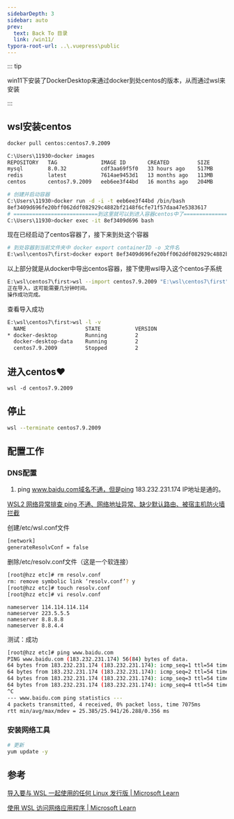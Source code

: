 ```yaml
---
sidebarDepth: 3
sidebar: auto
prev:
  text: Back To 目录
  link: /win11/
typora-root-url: ..\.vuepress\public
---
```






::: tip

win11下安装了DockerDesktop来通过docker到处centos的版本，从而通过wsl来安装

:::



## wsl安装centos



```sh
docker pull centos:centos7.9.2009

C:\Users\11930>docker images
REPOSITORY   TAG              IMAGE ID       CREATED         SIZE
mysql        8.0.32           cdf3aa69f5f0   33 hours ago    517MB
redis        latest           7614ae9453d1   13 months ago   113MB
centos       centos7.9.2009   eeb6ee3f44bd   16 months ago   204MB

# 创建并启动容器
C:\Users\11930>docker run -d -i -t eeb6ee3f44bd /bin/bash
8ef3409d696fe20bff062ddf082929c4882bf2148f6cfe71f57daa47e5383617
# ===========================到这里就可以到进入容器centos中了========================
C:\Users\11930>docker exec -it 8ef3409d696 bash
```

现在已经启动了centos容器了，接下来到处这个容器

```sh
# 到处容器到当前文件夹中 docker export containerID -o 文件名
E:\wsl\centos7\first>docker export 8ef3409d696fe20bff062ddf082929c4882bf2148f6cfe71f57daa47e5383617 -o centos.tar
```

以上部分就是从docker中导出centos容器，接下使用wsl导入这个centos子系统

```sh
E:\wsl\centos7\first>wsl --import centos7.9.2009 "E:\wsl\centos7\first" "E:\wsl\centos7\first\centos.tar" --version 2
正在导入，这可能需要几分钟时间。
操作成功完成。
```

查看导入成功

```sh
E:\wsl\centos7\first>wsl -l -v
  NAME                   STATE           VERSION
* docker-desktop         Running         2
  docker-desktop-data    Running         2
  centos7.9.2009         Stopped         2
```



## 进入centos❤️

```
wsl -d centos7.9.2009
```



## 停止

```sh
wsl --terminate centos7.9.2009
```



## 配置工作

### DNS配置

1. ping www.baidu.com域名不通，但是ping 183.232.231.174 IP地址是通的。



[WSL2 网络异常排查 ping 不通、网络地址异常、缺少默认路由、被宿主机防火墙拦截 ](https://www.jianshu.com/p/ba2cf239ebe0)

创建/etc/wsl.conf文件

```sh
[network]
generateResolvConf = false
```

删除/etc/resolv.conf文件（这是一个软连接）

```sh
[root@hzz etc]# rm resolv.conf
rm: remove symbolic link ‘resolv.conf’? y
[root@hzz etc]# touch resolv.conf
[root@hzz etc]# vi resolv.conf
```



```
nameserver 114.114.114.114
nameserver 223.5.5.5
nameserver 8.8.8.8
nameserver 8.8.4.4
```

测试：成功

```sh
[root@hzz etc]# ping www.baidu.com
PING www.baidu.com (183.232.231.174) 56(84) bytes of data.
64 bytes from 183.232.231.174 (183.232.231.174): icmp_seq=1 ttl=54 time=26.2 ms
64 bytes from 183.232.231.174 (183.232.231.174): icmp_seq=2 ttl=54 time=25.3 ms
64 bytes from 183.232.231.174 (183.232.231.174): icmp_seq=3 ttl=54 time=26.1 ms
64 bytes from 183.232.231.174 (183.232.231.174): icmp_seq=4 ttl=54 time=25.9 ms
^C
--- www.baidu.com ping statistics ---
4 packets transmitted, 4 received, 0% packet loss, time 7075ms
rtt min/avg/max/mdev = 25.385/25.941/26.288/0.356 ms
```

### 安装网络工具

```sh
# 更新
yum update -y
```



## 参考

[导入要与 WSL 一起使用的任何 Linux 发行版 | Microsoft Learn](https://learn.microsoft.com/zh-cn/windows/wsl/use-custom-distro)

[使用 WSL 访问网络应用程序 | Microsoft Learn](https://learn.microsoft.com/zh-cn/windows/wsl/networking)

